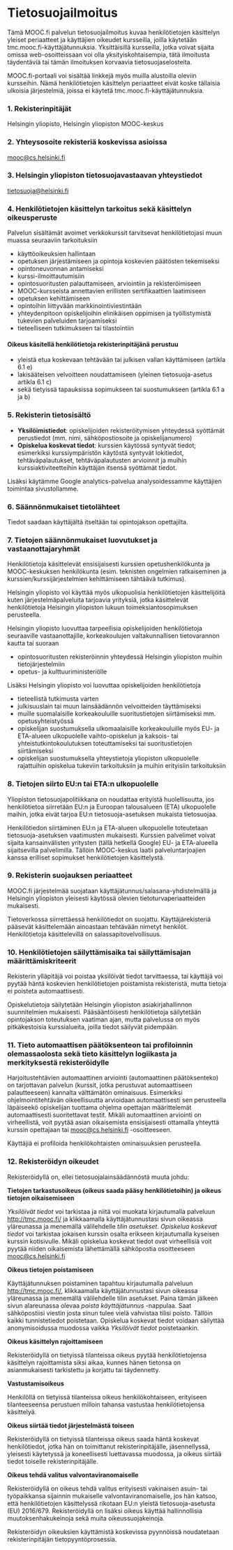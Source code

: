 # Tietosuojailmoitus 

Tämä MOOC.fi palvelun tietosuojailmoitus kuvaa henkilötietojen käsittelyn yleiset periaatteet ja käyttäjien oikeudet kursseilla, joilla käytetään tmc.mooc.fi-käyttäjätunnuksia. Yksittäisillä kursseilla, jotka voivat sijaita omissa web-osoitteissaan voi olla yksityiskohtaisempia, tätä ilmoitusta täydentäviä tai tämän ilmoituksen korvaavia tietosuojaselosteita.

MOOC.fi-portaali voi sisältää linkkejä myös muilla alustoilla oleviin kursseihin. Nämä henkilötietojen käsittelyn periaatteet eivät koske tällaisia ulkoisia järjestelmiä, joissa ei käytetä tmc.mooc.fi-käyttäjätunnuksia.

### 1. Rekisterinpitäjät

Helsingin yliopisto, Helsingin yliopiston MOOC-keskus

### 2. Yhteysosoite rekisteriä koskevissa asioissa

mooc@cs.helsinki.fi

### 3. Helsingin yliopiston tietosuojavastaavan yhteystiedot

tietosuoja@helsinki.fi

### 4. Henkilötietojen käsittelyn tarkoitus sekä käsittelyn oikeusperuste

Palvelun sisältämät avoimet verkkokurssit tarvitsevat henkilötietojasi muun muassa seuraaviin tarkoituksiin
- käyttöoikeuksien hallintaan
- opetuksen järjestämiseen ja opintoja koskevien päätösten tekemiseksi
- opintoneuvonnan antamiseksi
- kurssi-ilmoittautumisiin
- opintosuoritusten palauttamiseen, arviointiin ja rekisteröimiseen
- MOOC-kursseista annettavien erillisten sertifikaattien laatimiseen
- opetuksen kehittämiseen
- opintoihin liittyvään markkinointiviestintään
- yhteydenpitoon opiskelijoihin elinikäisen oppimisen ja työllistymistä tukevien palveluiden tarjoamiseksi
- tieteelliseen tutkimukseen tai tilastointiin

#### Oikeus käsitellä henkilötietoja rekisterinpitäjänä perustuu
- yleistä etua koskevaan tehtävään tai julkisen vallan käyttämiseen (artikla 6.1 e)
- lakisääteisen velvoitteen noudattamiseen (yleinen tietosuoja-asetus artikla 6.1 c)
- sekä tietyissä tapauksissa sopimukseen tai suostumukseen (artikla 6.1 a ja b)

### 5. Rekisterin tietosisältö
- **Yksilöimistiedot**: opiskelijoiden rekisteröitymisen yhteydessä syöttämät perustiedot (mm. nimi, sähköpostiosoite ja opiskelijanumero)
- **Opiskelua koskevat tiedot**: kurssien käytössä syntyvät tiedot; esimerkiksi kurssiympäristön käytöstä syntyvät lokitiedot,  tehtäväpalautukset, tehtäväpalautusten arvioinnit ja muihin kurssiaktiviteetteihin käyttäjän itsensä syöttämät tiedot.

Lisäksi käytämme Google analytics-palvelua analysoidessamme käyttäjien toimintaa sivustollamme.

### 6. Säännönmukaiset tietolähteet

Tiedot saadaan käyttäjältä itseltään tai opintojakson opettajilta. 

### 7. Tietojen säännönmukaiset luovutukset ja vastaanottajaryhmät

Henkilötietoja käsittelevät ensisijaisesti kurssien opetushenkilökunta ja MOOC-keskuksen henkilökunta (esim. teknisten ongelmien ratkaiseminen ja kurssien/kurssijärjestelmien kehittämiseen tähtäävä tutkimus). 

Helsingin yliopisto voi käyttää myös ulkopuolisia henkilötietojen käsittelijöitä kuten järjestelmäpalveluita tarjoavia yrityksiä, jotka käsittelevät henkilötietoja Helsingin yliopiston lukuun toimeksiantosopimuksen perusteella.

Helsingin yliopisto luovuttaa tarpeellisia opiskelijoiden henkilötietoja seuraaville vastaanottajille, korkeakoulujen valtakunnallisen tietovarannon kautta tai suoraan
- opintosuoritusten rekisteröinnin yhteydessä Helsingin yliopiston muihin tietojärjestelmiin
- opetus- ja kulttuuriministeriölle

Lisäksi Helsingin yliopisto voi luovuttaa opiskelijoiden henkilötietoja
- tieteellistä tutkimusta varten
- julkisuuslain tai muun lainsäädännön velvoitteiden täyttämiseksi
- muille suomalaisille korkeakouluille suoritustietojen siirtämiseksi mm. opetusyhteistyössä
- opiskelijan suostumuksella ulkomaalaisille korkeakouluille myös EU- ja ETA-alueen ulkopuolelle vaihto-opiskelun ja kaksois- tai yhteistutkintokoulutuksen toteuttamiseksi tai suoritustietojen siirtämiseksi
- opiskelijan suostumuksella yhteystietoja yliopiston ulkopuolelle rajattuihin opiskelua tukeviin tarkoituksiin ja muihin erityisiin tarkoituksiin

### 8. Tietojen siirto EU:n tai ETA:n ulkopuolelle

Yliopiston tietosuojapolitiikkana on noudattaa erityistä huolellisuutta, jos henkilötietoa siirretään EU:n ja Euroopan talousalueen (ETA) ulkopuolelle maihin, jotka eivät tarjoa EU:n tietosuoja-asetuksen mukaista tietosuojaa.

Henkilötiedon siirtäminen EU:n ja ETA-alueen ulkopuolelle toteutetaan tietosuoja-asetuksen vaatimusten mukaisesti.
Kurssien palvelimet voivat sijaita kansainvälisten yritysten (tällä hetkellä Google) EU- ja ETA-alueella sijaitsevilla palvelimilla. Tällöin MOOC-keskus laatii palveluntarjoajien kanssa erilliset sopimukset henkilötietojen käsittelystä. 

### 9. Rekisterin suojauksen periaatteet

MOOC.fi järjestelmää suojataan käyttäjätunnus/salasana-yhdistelmällä ja Helsingin yliopiston yleisesti käytössä olevien tietoturvaperiaatteiden mukaisesti.

Tietoverkossa siirrettäessä henkilötiedot on suojattu. Käyttäjärekisteriä pääsevät käsittelemään ainoastaan tehtävään nimetyt henkilöt. Henkilötietoja käsittelevillä on salassapitovelvollisuus.

### 10. Henkilötietojen säilyttämisaika tai säilyttämisajan määrittämiskriteerit

Rekisterin ylläpitäjä voi poistaa yksilöivät tiedot tarvittaessa, tai käyttäjä voi pyytää häntä koskevien henkilötietojen poistamista rekisteristä, mutta tietoja ei poisteta automaattisesti.

Opiskelutietoja säilytetään Helsingin yliopiston asiakirjahallinnon suunnitelmien mukaisesti. Pääsääntöisesti henkilötietoja säilytetään opintojakson toteutuksen vaatiman ajan, mutta palvelussa on myös pitkäkestoisia kurssialueita, joilla tiedot säilyvät pidempään. 

### 11. Tieto automaattisen päätöksenteon tai profiloinnin olemassaolosta sekä tieto käsittelyn logiikasta ja merkityksestä rekisteröidylle

Harjoitustehtävien automaattinen arviointi (automaattinen päätöksenteko) on tarjottavan palvelun (kurssit, jotka perustuvat automaattiseen palautteeseen) kannalta välttämätön ominaisuus. Esimerkiksi ohjelmointitehtävän oikeellisuutta arvioidaan automaattisesti sen perusteella läpäiseekö opiskelijan tuottama ohjelma opettajan määrittelemät automaattisesti suoritettavat testit. Mikäli automaattinen arviointi on virheellistä, voit pyytää asian oikaisemista ensisijaisesti ottamalla yhteyttä kurssin opettajaan tai mooc@cs.helsinki.fi -osoitteeseen.

Käyttäjiä ei profiloida henkilökohtaisten ominaisuuksien perusteella.

### 12. Rekisteröidyn oikeudet

Rekisteröidyllä on, ellei tietosuojalainsäädännöstä muuta johdu:

**Tietojen tarkastusoikeus (oikeus saada pääsy henkilötietoihin) ja oikeus tietojen oikaisemiseen**

_Yksilöivät tiedot_ voi tarkistaa ja niitä voi muokata kirjautumalla palveluun http://tmc.mooc.fi/ ja klikkaamalla käyttäjätunnustasi sivun oikeassa yläreunassa ja menemällä välilehdelle _tilin asetukset_. _Opiskelua koskevat tiedot_ voi tarkistaa jokaisen kurssin osalta erikseen kirjautumalla kyseisen kurssin kotisivulle. Mikäli opiskelua koskevat tiedot ovat virheellisiä voit pyytää niiden oikaisemista lähettämällä sähköpostia osoitteeseen mooc@cs.helsinki.fi

**Oikeus tietojen poistamiseen**

Käyttäjätunnuksen poistaminen tapahtuu kirjautumalla palveluun http://tmc.mooc.fi/, klikkaamalla käyttäjätunnustasi sivun oikeassa yläreunassa ja menemällä välilehdelle tilin asetukset. Paina tämän jälkeen sivun alareunassa olevaa _poista käyttäjätunnus_ -nappulaa. Saat sähköpostiisi viestin josta sinun tulee vielä vahvistaa tilisi poisto. Tällöin kaikki tunnistetiedot poistetaan. Opiskelua koskevat tiedot voidaan säilyttää anonymisoidussa muodossa vaikka _Yksilöivät tiedot_ poistetaankin. 

**Oikeus käsittelyn rajoittamiseen**

Rekisteröidyllä on tietyissä tilanteissa oikeus pyytää henkilötietojensa käsittelyn rajoittamista siksi aikaa, kunnes hänen tietonsa on asianmukaisesti tarkistettu ja korjattu tai täydennetty.

**Vastustamisoikeus**

Henkilöllä on tietyissä tilanteissa oikeus henkilökohtaiseen, erityiseen tilanteeseensa perustuen milloin tahansa vastustaa henkilötietojensa käsittelyä.

**Oikeus siirtää tiedot järjestelmästä toiseen**

Rekisteröidyllä on tietyissä tilanteissa oikeus saada häntä koskevat henkilötiedot, jotka hän on toimittanut rekisterinpitäjälle, jäsennellyssä, yleisesti käytetyssä ja koneellisesti luettavassa muodossa, ja oikeus siirtää tiedot toiselle rekisterinpitäjälle. 

**Oikeus tehdä valitus valvontaviranomaiselle**

Rekisteröidyllä on oikeus tehdä valitus erityisesti vakinaisen asuin- tai työpaikkansa sijainnin mukaiselle valvontaviranomaiselle, jos hän katsoo, että henkilötietojen käsittelyssä rikotaan EU:n yleistä tietosuoja-asetusta (EU) 2016/679. Rekisteröidyllä on lisäksi oikeus käyttää hallinnollisia muutoksenhakukeinoja sekä muita oikeussuojakeinoja.

Rekisteröidyn oikeuksien käyttämistä koskevissa pyynnöissä noudatetaan rekisterinpitäjän tietopyyntöprosessia.
